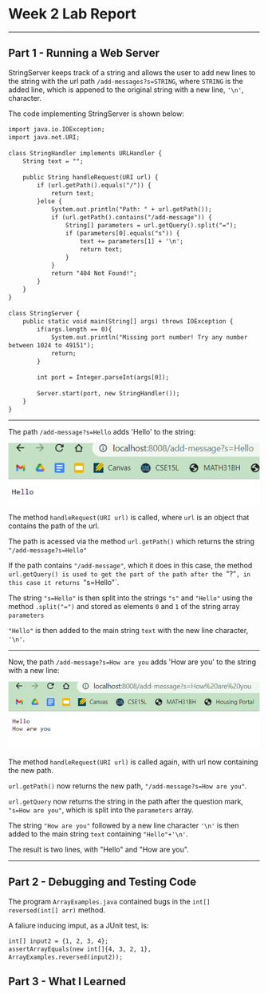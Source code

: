 # Week 2 Lab Report
***

## Part 1 - Running a Web Server
StringServer keeps track of a string and allows the user to add new lines to the string with the url path `/add-messages?s=STRING`, where `STRING` is the added line, which is appened to the original string with a new line, `'\n'`, character.

The code implementing StringServer is shown below:
```
import java.io.IOException;
import java.net.URI;

class StringHandler implements URLHandler {
    String text = "";

    public String handleRequest(URI url) {
        if (url.getPath().equals("/")) {
            return text;
        }else {
            System.out.println("Path: " + url.getPath());
            if (url.getPath().contains("/add-message")) {
                String[] parameters = url.getQuery().split("=");
                if (parameters[0].equals("s")) {
                    text += parameters[1] + '\n';
                    return text;
                }
            }
            return "404 Not Found!";
        }
    }
}

class StringServer {
    public static void main(String[] args) throws IOException {
        if(args.length == 0){
            System.out.println("Missing port number! Try any number between 1024 to 49151");
            return;
        }

        int port = Integer.parseInt(args[0]);

        Server.start(port, new StringHandler());
    }
}
```

***

The path `/add-message?s=Hello` adds 'Hello' to the string:


![Hello Image](https://raw.githubusercontent.com/LukeHenry04/cse15l-lab-reports/main/Hello.png)

The method `handleRequest(URI url)` is called, where `url` is an object that contains the path of the url.

The path is acessed via the method `url.getPath()` which returns the string `"/add-message?s=Hello"`

If the path contains `"/add-message"`, which it does in this case, the method `url.getQuery() is used to get the part of the path after the `"?"`, in this case it returns `"s=Hello"`.

The string `"s=Hello"` is then split into the strings `"s"` and `"Hello"` using the method `.split("=")` and stored as elements `0` and `1` of the string array `parameters`

`"Hello"` is then added to the main string `text` with the new line character, `'\n'`. 

***

Now, the path `/add-message?s=How are you` adds 'How are you' to the string with a new line:


![How Are You Image](https://raw.githubusercontent.com/LukeHenry04/cse15l-lab-reports/main/HowAreYou.png)

The method `handleRequest(URI url)` is called again, with url now containing the new path.

`url.getPath()` now returns the new path, `"/add-message?s=How are you"`.

`url.getQuery` now returns the string in the path after the question mark, `"s=How are you"`, which is split into the `parameters` array.

The string `"How are you"` followed by a new line character `'\n'` is then added to the main string `text` containing `"Hello"+'\n'`.

The result is two lines, with "Hello" and "How are you".

***

## Part 2 - Debugging and Testing Code

The program `ArrayExamples.java` contained bugs in the `int[] reversed(int[] arr)` method.

A faliure inducing imput, as a JUnit test, is:

```
int[] input2 = {1, 2, 3, 4};
assertArrayEquals(new int[]{4, 3, 2, 1}, ArrayExamples.reversed(input2));
```




## Part 3 - What I Learned
